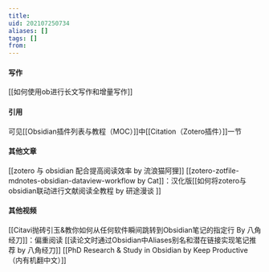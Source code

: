 ```yaml
---
title: 
uid: 202107250734
aliases: []
tags: []
from: 
---
```

#### 写作
[[如何使用ob进行长文写作和增量写作]]


#### 引用
可见[[Obsidian插件列表与教程（MOC）]]中[[Citation（Zotero插件）]]一节

#### 其他文章
[[zotero 与 obsidian 配合提高阅读效率 by 流浪猫阿狸]]
[[zotero-zotfile-mdnotes-obsidian-dataview-workflow by Cat]]：汉化版[[如何将zotero与obsidian联动进行文献阅读全教程 by 研途漫谈 ]]

#### 其他视频
[[Citavi抛砖引玉&教你如何从任何软件瞬间跳转到Obsidian笔记的指定行 By 八角经刀]]：偏重阅读
 [[读论文时通过Obsidian中Aliases别名和潜在链接实现笔记推荐 by 八角经刀]]
[[PhD Research & Study in Obsidian by Keep Productive （内有机翻中文）]]